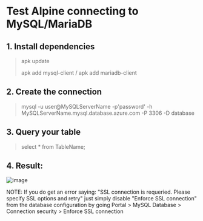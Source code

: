 # Test Alpine connecting to MySQL/MariaDB 

## 1. Install dependencies 
> apk update
>  
> apk add mysql-client / apk add mariadb-client

## 2. Create the connection
> mysql -u user@MySQLServerName -p'password' -h MySQLServerName.mysql.database.azure.com -P 3306 -D database

## 3. Query your table
> select * from TableName;

## 4. Result: 
![image](https://user-images.githubusercontent.com/36493244/136251240-14b06640-d4ca-4b5d-b683-40772d38f7b6.png)
  
NOTE: If you do get an error saying: "SSL connection is requeried. Please specify SSL options and retry" just simply disable "Enforce SSL connection" from the database configuration by going Portal > MySQL Database > Connection security > Enforce SSL connection 



